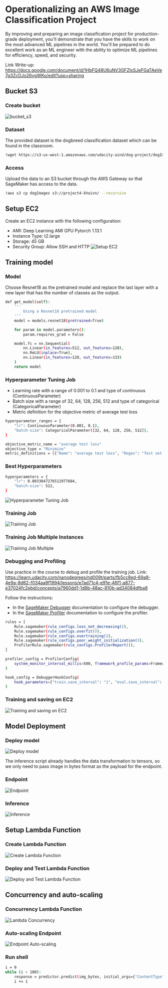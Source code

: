 # Operationalizing an AWS Image Classification Project

By improving and preparing an image classification project for production-grade deployment, you'll demonstrate that you have the skills to work on the most advanced ML pipelines in the world. You'll be prepared to do excellent work as an ML engineer with the ability to optimize ML pipelines for efficiency, speed, and security.

Link Write-up: https://docs.google.com/document/d/1HbFQ48U6uNV3GFZIxSJeFGaTAeVe7g3ZcDJo26vgWKo/edit?usp=sharing

## Bucket S3
### Create bucket
![bucket_s3](./images/bucket_s3.png)

### Dataset
The provided dataset is the dogbreed classification dataset which can be found in the classroom.
```bash
!wget https://s3-us-west-1.amazonaws.com/udacity-aind/dog-project/dogImages.zip
```

### Access
Upload the data to an S3 bucket through the AWS Gateway so that SageMaker has access to the data.
```bash
!aws s3 cp dogImages s3://project4-khoivn/ --recursive
```

## Setup EC2
Create an EC2 instance with the following configuration:
- AMI: Deep Learning AMI GPU Pytorch 1.13.1
- Instance Type: t2.large
- Storage: 45 GB
- Security Group: Allow SSH and HTTP
![Setup EC2](./images/setup_ec2.png)

## Training model
### Model
Choose Resnet18 as the pretrained model and replace the last layer with a new layer that has the number of classes as the output.

```bash
def get_model(self):
    '''
        Using a Resnet18 pretrained model
    '''
    model = models.resnet18(pretrained=True)

    for param in model.parameters():
        param.requires_grad = False

    model.fc = nn.Sequential(
        nn.Linear(in_features=512, out_features=128),
        nn.ReLU(inplace=True),
        nn.Linear(in_features=128, out_features=133)
    )
    return model
```

### Hyperparameter Tuning Job
- Learning rate with a range of 0.001 to 0.1 and type of continuous (ContinuousParameter)
- Batch size with a range of 32, 64, 128, 256, 512 and type of categorical (CategoricalParameter)
- Metric definition for the objective metric of average test loss

```bash
hyperparameter_ranges = {
    "lr": ContinuousParameter(0.001, 0.1),
    "batch-size": CategoricalParameter([32, 64, 128, 256, 512]),
}

objective_metric_name = "average test loss"
objective_type = "Minimize"
metric_definitions = [{"Name": "average test loss", "Regex": "Test set: Average loss: ([0-9\\.]+)"}]
```

### Best Hyperparameters
```bash
hyperparameters = {
    "lr": 0.0033047276512977604,
    "batch-size": 512,
}
```
![Hyperparameter Tuning Job](./images/hp_tuning_job.png)

### Training Job
![Training Job](./images/training_job.png)

### Training Job Multiple Instances
![Training Job Multiple](./images/training_job_multi.png)

### Debugging and Profiling
Use practice in the course to debug and profile the training job.
Link: https://learn.udacity.com/nanodegrees/nd009t/parts/fb5cc8ed-69a8-4e9a-8d62-f034aa9f1994/lessons/e7ad71c4-e91e-46f1-a877-e37024fc2ebd/concepts/a7960dd1-1d8b-48ac-810b-ad34084dfba8

Follow the instructions:
- In the [SageMaker Debugger](https://sagemaker.readthedocs.io/en/stable/api/training/debugger.html) documentation to configure the debugger.
- In the [SageMaker Profiler](https://sagemaker.readthedocs.io/en/stable/api/training/profiler.html) documentation to configure the profiler.

```bash
rules = [
    Rule.sagemaker(rule_configs.loss_not_decreasing()),
    Rule.sagemaker(rule_configs.overfit()),
    Rule.sagemaker(rule_configs.overtraining()),
    Rule.sagemaker(rule_configs.poor_weight_initialization()),
    ProfilerRule.sagemaker(rule_configs.ProfilerReport()),
]

profiler_config = ProfilerConfig(
    system_monitor_interval_millis=500, framework_profile_params=FrameworkProfile(num_steps=10)
)

hook_config = DebuggerHookConfig(
    hook_parameters={"train.save_interval": "1", "eval.save_interval": "1"}
)
```

### Training and saving on EC2
![Training and saving on EC2](./images/training_ec2.png)

## Model Deployment
### Deploy model
![Deploy model](./images/deploy_model.png)

The inference script already handles the data transformation to tensors, so we only need to pass image in bytes format as the payload for the endpoint.

### Endpoint
![Endpoint](./images/endpoint.png)

### Inference
![Inference](./images/inference.png)

## Setup Lambda Function
### Create Lambda Function
![Create Lambda Function](./images/lambda_function.png)

### Deploy and Test Lambda Function
![Deploy and Test Lambda Function](./images/lambda_deploy_test.png)

## Concurrency and auto-scaling
### Concurrency Lambda Function
![Lambda Concurrency](./images/lambda_concurrency.png)

### Auto-scaling Endpoint
![Endpoint Auto-scaling](./images/endpoint_auto_scaling.png)

### Run shell
```bash
i = 0
while (i < 100):
    response = predictor.predict(img_bytes, initial_args={"ContentType": "image/jpeg"})
    i += 1
```
